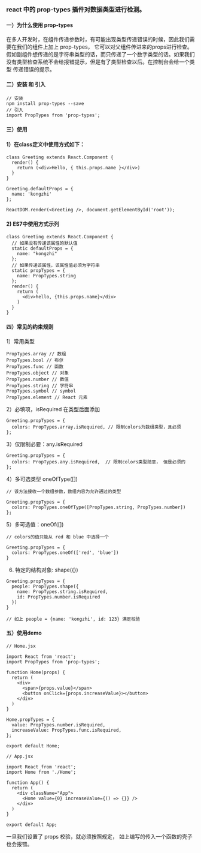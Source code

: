
### react 中的 prop-types 插件对数据类型进行检测。

#### 一）为什么使用 prop-types

  在多人开发时，在组件传递参数时，有可能出现类型传递错误的时候，因此我们需要在我们的组件上加上 prop-types， 它可以对父组件传进来的props进行检查。
假如副组件想传递的是字符串类型的话，而只传递了一个数字类型的话。如果我们没有类型检查系统不会给报错提示，但是有了类型检查以后。在控制台会给一个类型
传递错误的提示。

#### 二）安装 和 引入 
```
// 安装
npm install prop-types --save
// 引入
import PropTypes from 'prop-types';
```
#### 三）使用

#### 1）在class定义中使用方式如下：
```
class Greeting extends React.Component {
  render() {
    return (<div>Hello, { this.props.name }</div>)
  }
}

Greeting.defaultProps = {
  name: 'kongzhi'
};

ReactDOM.render(<Greeting />, document.getElementById('root'));
```
#### 2) ES7中使用方式示列
```
class Greeting extends React.Component {
  // 如果没有传递该属性的默认值
  static defaultProps = {
    name: "kongzhi"
  };
  // 如果传递该属性，该属性值必须为字符串
  static propTypes = {
    name: PropTypes.string
  };
  render() {
    return (
      <div>hello, {this.props.name}</div>
    )
  }
}
```
#### 四）常见的约束规则

1）常用类型
```
PropTypes.array // 数组
PropTypes.bool // 布尔
PropTypes.func // 函数
PropTypes.object // 对象
PropTypes.number // 数值
PropTypes.string // 字符串
PropTypes.symbol // symbol
PropTypes.element // React 元素
```
2）必填项，isRequired 在类型后面添加
```
Greeting.propTypes = {
  colors: PropTypes.array.isRequired, // 限制colors为数组类型，且必须
};
```
3）仅限制必要：any.isRequired
```
Greeting.propTypes = {
  colors: PropTypes.any.isRequired,  // 限制colors类型随意， 但是必须的
};
```
4）多可选类型 oneOfType([])
```
// 该方法接收一个数组参数，数组内容为允许通过的类型

Greeting.propTypes = {
  colors: PropTypes.oneOfType([PropTypes.string, PropTypes.number])
};
```
5）多可选值：oneOf([])
```
// colors的值只能从 red 和 blue 中选择一个

Greeting.propTypes = {
  colors: PropTypes.oneOf(['red', 'blue'])
}
```
6) 特定的结构对象: shape({})
```
Greeting.propTypes = {
  people: PropTypes.shape({
    name: PropTypes.string.isRequired,
    id: PropTypes.number.isRequired
  })
}

// 如上 people = {name: 'kongzhi', id: 123} 满足校验
```
#### 五）使用demo
```
// Home.jsx

import React from 'react';
import PropTypes from 'prop-types';

function Home(props) {
  return (
    <div>
      <span>{props.value}</span>
      <button onClick={props.increaseValue}></button>
    </div>
  )
}

Home.propTypes = {
  value: PropTypes.number.isRequired,
  increaseValue: PropTypes.func.isRequired,
};

export default Home;

// App.jsx

import React from 'react';
import Home from './Home';

function App() {
  return (
    <div className="App">
      <Home value={0} increaseValue={() => {}} />
    </div>
  )
}

export default App;
```
一旦我们设置了 props 校验，就必须按照规定， 如上编写的传入一个函数的壳子 也会报错。










